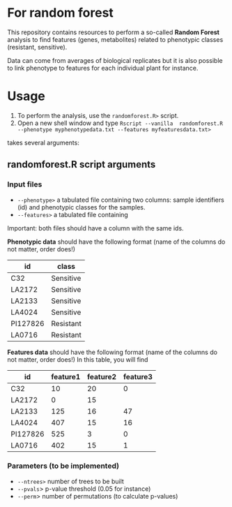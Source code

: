 # For random forest

This repository contains resources to perform a so-called __Random Forest__ analysis to find features (genes, metabolites) related to phenotypic classes (resistant, sensitive). 

Data can come from averages of biological replicates but it is also possible to link phenotype to features for each individual plant for instance. 

# Usage

1.  To perform the analysis, use the `randomforest.R>` script. 
2.  Open a new shell window and type `Rscript --vanilla  randomforest.R --phenotype myphenotypedata.txt --features myfeaturesdata.txt>`

 takes several arguments:

## randomforest.R script arguments 

### Input files

*  `--phenotype>` a tabulated file containing two columns: sample identifiers (id) and phenotypic classes for the samples. 
*  `--features>`  a tabulated file containing 

Important: both files should have a column with the same ids. 


__Phenotypic data__ should have the following format (name of the columns do not matter, order does!)

id | class  
--------- | ------
C32       | Sensitive     
LA2172    | Sensitive     
LA2133    | Sensitive       
LA4024    | Sensitive   
PI127826  | Resistant  
LA0716    | Resistant     

__Features data__ should have the following format (name of the columns do not matter, order does!)
In this table, you will find 

id | feature1 | feature2 | feature3 
--------- | ------ | ------| -----
C32       | 10 | 20 | 0    
LA2172    | 0   | 15 | 
LA2133    | 125  | 16 | 47     
LA4024    | 407 | 15 | 16
PI127826  | 525  | 3 | 0
LA0716    | 402   | 15 | 1

### Parameters (to be implemented)
*  `--ntrees>` number of trees to be built
*  `--pvals`>  p-value threshold (0.05 for instance)
*  `--perm`>   number of permutations (to calculate p-values)

## 
